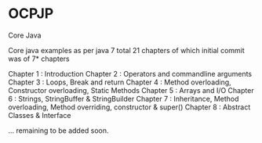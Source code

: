 # OCPJP
Core Java 

Core java examples as per java 7
total 21 chapters of which initial commit was of 7* chapters

Chapter 1 : Introduction 
Chapter 2 : Operators and commandline arguments
Chapter 3 : Loops, Break and return
Chapter 4 : Method overloading, Constructor overloading, Static Methods 
Chapter 5 : Arrays and I/O
Chapter 6 : Strings, StringBuffer & StringBuilder
Chapter 7 : Inheritance, Method overloading, Method overriding, constructor & super()
Chapter 8 : Abstract Classes & Interface

... remaining to be added soon.
